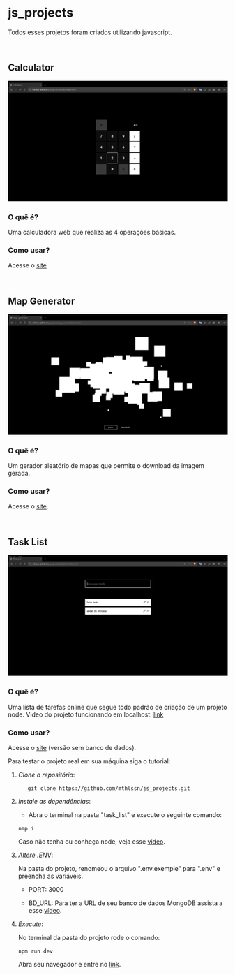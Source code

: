 # js_projects
Todos esses projetos foram criados utilizando javascript.

<br>

## Calculator

![Screenshot da calculadora](images/calculator.png)

### O quê é?

Uma calculadora web que realiza as 4 operações básicas.

### Como usar?

Acesse o [site](mthlssn.github.io/js_projects/)

<br>

## Map Generator

![Screenshot do gerador de mapa](images/map_generator.png)

### O quê é?

Um gerador aleatório de mapas que permite o download da imagem gerada.

### Como usar?

Acesse o [site](mthlssn.github.io/js_projects/).

<br>

## Task List

![Screenshot da lista de tarefas](images/task_list.png)

### O quê é?

Uma lista de tarefas online que segue todo padrão de criação de um projeto node. Video do projeto funcionando em localhost: [link](youtu.be/Qy_VtRfyFpg)

### Como usar?

Acesse o [site](mthlssn.github.io/js_projects/) (versão sem banco de dados).

Para testar o projeto real em sua máquina siga o tutorial:

1. *Clone o repositório*:
   ```
      git clone https://github.com/mthlssn/js_projects.git
   ```

2. *Instale as dependências*:

   - Abra o terminal na pasta "task_list" e execute o seguinte comando:

   ```
   nmp i
   ```

   Caso não tenha ou conheça node, veja esse [video](youtu.be/7iSylg2UvU0?si=7tSAZqGxFJRIGpxj).

3. *Altere .ENV*:

   Na pasta do projeto, renomeou o arquivo ".env.exemple" para ".env" e preencha as variáveis.

   - PORT: 3000

   - BD_URL: Para ter a URL de seu banco de dados MongoDB assista a esse [vídeo](youtu.be/aJAQF-shEyM?si=jfDmaPFPSkurscVV).

4. *Execute*:
  
   No terminal da pasta do projeto rode o comando:

   ```
   npm run dev
   ```

   Abra seu navegador e entre no [link](http://localhost:3000/).

